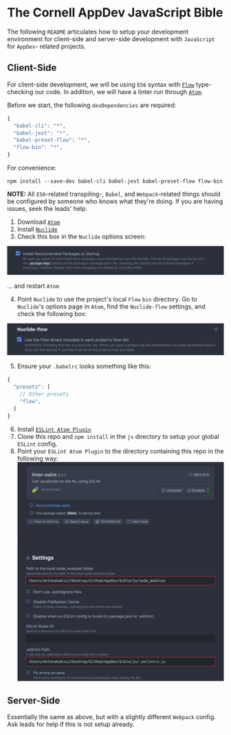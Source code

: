 # The Cornell AppDev JavaScript Bible

The following `README` articulates how to setup your development environment
for client-side and server-side development with `JavaScript` for `AppDev`-
related projects.

## Client-Side

For client-side development, we will be using `ES6` syntax with
[`Flow`](https://flow.org/) type-checking our code.  In addition, we will have
a linter run through [`Atom`](https://atom.io/).

Before we start, the following `devDependencies` are required:

````javascript
{
  "babel-cli": "*",
  "babel-jest": "*",
  "babel-preset-flow": "*",
  "flow-bin": "*",
}
````

For convenience:

````
npm install --save-dev babel-cli babel-jest babel-preset-flow flow-bin
````

**NOTE:** All `ES6`-related transpiling-, `Babel`, and `Webpack`-related things
should be configured by someone who knows what they're doing.  If you are
having issues, seek the leads' help.

1. Download [`Atom`](https://atom.io/)
2. Install [`Nuclide`](https://nuclide.io/)
3. Check this box in the `Nuclide` options screen:

![Install Recommended Packages](img/install-recommended-packages.png)

... and restart `Atom`

4. Point `Nuclide` to use the project's local `Flow` `bin` directory.  Go to
`Nuclide`'s options page in `Atom`, find the `Nuclide-flow` settings, and check
the following box:

![Nuclide Flow](img/nuclide-flow.png)

5. Ensure your `.babelrc` looks something like this:

````javascript
{
  "presets": [
    // Other presets
    "flow",
  ]
}
````

6. Install [`ESLint Atom Plugin`](https://github.com/AtomLinter/linter-eslint)
7. Clone this repo and `npm install` in the `js` directory to setup your global
`ESLint` config.
8. Point your `ESLint Atom Plugin` to the directory containing this repo in the
following way:
![ESLint Atom Config](img/eslint-atom.png)

## Server-Side

Essentially the same as above, but with a slightly different `Webpack` config.
Ask leads for help if this is not setup already.
